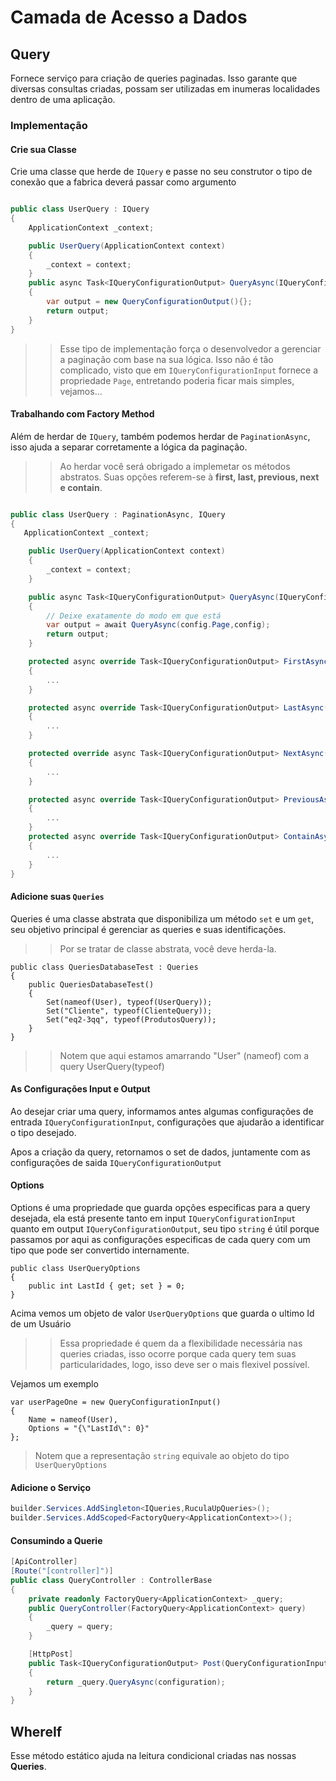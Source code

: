 # Camada de Acesso a Dados


## Query
Fornece serviço para criação de queries paginadas. Isso garante que diversas consultas criadas, possam ser utilizadas em inumeras localidades dentro de uma aplicação.

### Implementação

#### Crie sua Classe 

Crie uma classe que herde de `IQuery` e passe no seu construtor o tipo de conexão que a fabrica deverá passar como argumento

```C#

public class UserQuery : IQuery
{
    ApplicationContext _context;

    public UserQuery(ApplicationContext context)
    {
        _context = context;
    }
    public async Task<IQueryConfigurationOutput> QueryAsync(IQueryConfigurationInput config)
    {
        var output = new QueryConfigurationOutput(){};
        return output;
    }
}
```
>> Esse tipo de implementação força o desenvolvedor a gerenciar a paginação com base na sua lógica. Isso não é tão complicado, visto que em `IQueryConfigurationInput` fornece a propriedade `Page`, entretando poderia ficar mais simples, vejamos...


#### Trabalhando com Factory Method
Além de herdar de  `IQuery`, também podemos herdar de `PaginationAsync`, isso ajuda a separar corretamente a lógica da paginação.

>> Ao herdar você será obrigado a implemetar os métodos abstratos. Suas opções referem-se à **first, last, previous, next e contain**.

```c#

public class UserQuery : PaginationAsync, IQuery
{
   ApplicationContext _context;

    public UserQuery(ApplicationContext context)
    {
        _context = context;
    }

    public async Task<IQueryConfigurationOutput> QueryAsync(IQueryConfigurationInput config)
    {
        // Deixe exatamente do modo em que está
        var output = await QueryAsync(config.Page,config); 
        return output;
    }

    protected async override Task<IQueryConfigurationOutput> FirstAsync(IQueryConfigurationInput config)
    {
        ...
    }

    protected async override Task<IQueryConfigurationOutput> LastAsync(IQueryConfigurationInput config)
    {
        ...
    }

    protected override async Task<IQueryConfigurationOutput> NextAsync(IQueryConfigurationInput config)
    {
        ...
    }

    protected async override Task<IQueryConfigurationOutput> PreviousAsync(IQueryConfigurationInput config)
    {
        ...
    }
    protected async override Task<IQueryConfigurationOutput> ContainAsync(IQueryConfigurationInput config)
    {
        ...
    }
}
```
#### Adicione suas `Queries`

Queries é uma classe abstrata que disponibiliza um método `set` e um `get`, seu objetivo principal é gerenciar as queries e suas identificações.

>> Por se tratar de classe abstrata, você deve herda-la.

```
public class QueriesDatabaseTest : Queries
{
    public QueriesDatabaseTest()
    {
        Set(nameof(User), typeof(UserQuery));
        Set("Cliente", typeof(ClienteQuery));
        Set("eq2-3qq", typeof(ProdutosQuery));
    }
}
```
>> Notem que aqui estamos amarrando "User" (nameof) com a query UserQuery(typeof)

#### As Configurações Input e Output

Ao desejar criar uma query, informamos antes algumas configurações de entrada `IQueryConfigurationInput`, configurações que ajudarão a identificar o tipo desejado.


Apos a criação da query, retornamos o set de dados, juntamente com as configurações de saida `IQueryConfigurationOutput`

#### Options

Options é uma propriedade que guarda opções especificas para a query desejada, ela está presente tanto em input `IQueryConfigurationInput` quanto em output `IQueryConfigurationOutput`, seu tipo `string` é útil porque passamos por aqui as configurações especificas de cada query com um tipo que pode ser convertido internamente.

```
public class UserQueryOptions
{
    public int LastId { get; set } = 0;
}
```

Acima vemos um objeto de valor `UserQueryOptions` que guarda o ultimo Id de um Usuário

>> Essa propriedade é quem da a flexibilidade necessária nas queries criadas, isso ocorre porque cada query tem suas particularidades, logo, isso deve ser o mais flexivel possível.

Vejamos um exemplo

```
var userPageOne = new QueryConfigurationInput()
{
    Name = nameof(User),
    Options = "{\"LastId\": 0}"
};
```
> Notem que a representação `string` equivale ao objeto do tipo `UserQueryOptions`

#### Adicione o Serviço
```C#
builder.Services.AddSingleton<IQueries,RuculaUpQueries>();
builder.Services.AddScoped<FactoryQuery<ApplicationContext>>();

```


#### Consumindo a Querie

```C#
[ApiController]
[Route("[controller]")]
public class QueryController : ControllerBase
{
    private readonly FactoryQuery<ApplicationContext> _query;
    public QueryController(FactoryQuery<ApplicationContext> query)
    {
        _query = query;
    }

    [HttpPost]
    public Task<IQueryConfigurationOutput> Post(QueryConfigurationInput configuration)
    {
        return _query.QueryAsync(configuration);
    }
}
```

## WhereIf
Esse método estático ajuda na leitura condicional criadas nas nossas **Queries**.